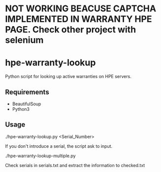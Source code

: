 # NOT WORKING BEACUSE CAPTCHA IMPLEMENTED IN WARRANTY HPE PAGE. Check other project with selenium
# hpe-warranty-lookup

Python script for looking up active warranties on HPE servers.

## Requirements
* BeautifulSoup
* Python3

## Usage
./hpe-warranty-lookup.py <Serial_Number>

If you don't introduce a serial, the script ask to input.

./hpe-warranty-lookup-multiple.py

Check serials in serials.txt and extract the information to checked.txt
